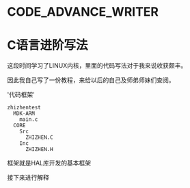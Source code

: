 # CODE_ADVANCE_WRITER
C语言进阶写法
==
这段时间学习了LINUX内核，里面的代码写法对于我来说收获颇丰。

因此我自己写了一份教程，来给以后的自己及师弟师妹们查阅。

'代码框架'<br>
```
zhizhentest
  MDK-ARM
    main.c
  CORE
    Src
      ZHIZHEN.C
    Inc
      ZHIZHEN.H
```
框架就是HAL库开发的基本框架

接下来进行解释  


```

``` 



